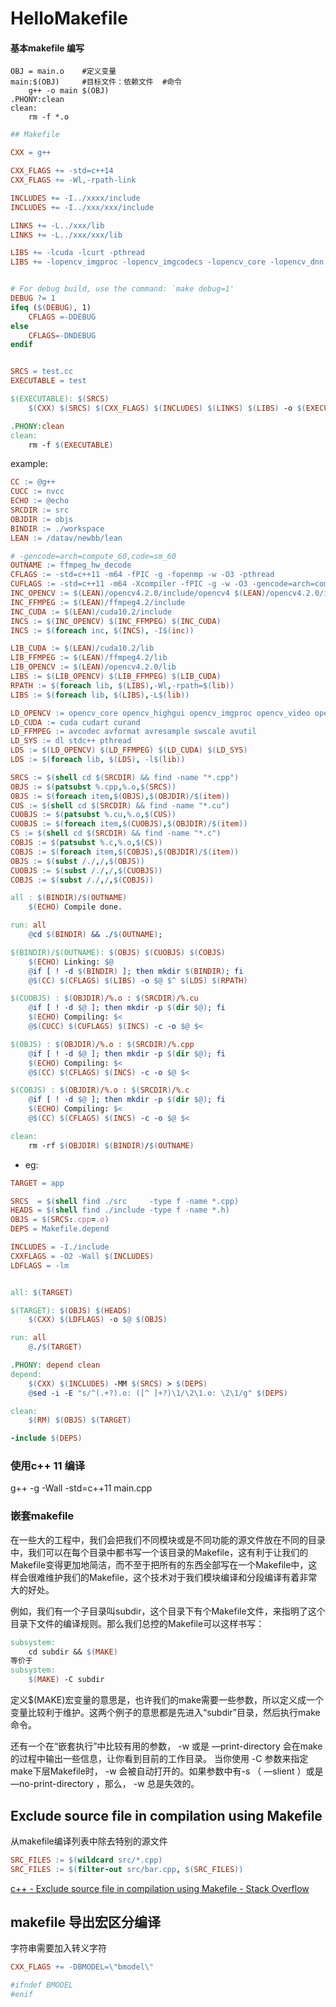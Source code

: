 # HelloMakefile

#### 基本makefile 编写

```
OBJ = main.o    #定义变量
main:$(OBJ)     #目标文件：依赖文件  #命令
    g++ -o main $(OBJ) 
.PHONY:clean
clean:
    rm -f *.o
```

```makefile
## Makefile

CXX = g++

CXX_FLAGS += -std=c++14
CXX_FLAGS += -Wl,-rpath-link

INCLUDES += -I../xxxx/include                                           # 头路径
INCLUDES += -I../xxx/xxx/include

LINKS += -L../xxx/lib                                                   # 库路径
LINKS += -L../xxx/xxx/lib                                               

LIBS += -lcuda -lcurt -pthread                                          # 添加一些依赖库
LIBS += -lopencv_imgproc -lopencv_imgcodecs -lopencv_core -lopencv_dnn


# For debug build, use the command: `make debug=1' 
DEBUG ?= 1
ifeq ($(DEBUG), 1)
    CFLAGS =-DDEBUG
else
    CFLAGS=-DNDEBUG
endif


SRCS = test.cc
EXECUTABLE = test

$(EXECUTABLE): $(SRCS)                                                 # 编译指令
    $(CXX) $(SRCS) $(CXX_FLAGS) $(INCLUDES) $(LINKS) $(LIBS) -o $(EXECUTABLE)

.PHONY:clean
clean:                                                                 # make clean
    rm -f $(EXECUTABLE)
```

example:

```makefile
CC := @g++
CUCC := nvcc
ECHO := @echo
SRCDIR := src
OBJDIR := objs
BINDIR := ./workspace
LEAN := /datav/newbb/lean

# -gencode=arch=compute_60,code=sm_60
OUTNAME := ffmpeg_hw_decode
CFLAGS := -std=c++11 -m64 -fPIC -g -fopenmp -w -O3 -pthread
CUFLAGS := -std=c++11 -m64 -Xcompiler -fPIC -g -w -O3 -gencode=arch=compute_75,code=sm_75
INC_OPENCV := $(LEAN)/opencv4.2.0/include/opencv4 $(LEAN)/opencv4.2.0/include/opencv4/opencv $(LEAN)/opencv4.2.0/include/opencv4/opencv2
INC_FFMPEG := $(LEAN)/ffmpeg4.2/include
INC_CUDA := $(LEAN)/cuda10.2/include 
INCS := $(INC_OPENCV) $(INC_FFMPEG) $(INC_CUDA)
INCS := $(foreach inc, $(INCS), -I$(inc))

LIB_CUDA := $(LEAN)/cuda10.2/lib
LIB_FFMPEG := $(LEAN)/ffmpeg4.2/lib
LIB_OPENCV := $(LEAN)/opencv4.2.0/lib
LIBS := $(LIB_OPENCV) $(LIB_FFMPEG) $(LIB_CUDA)
RPATH := $(foreach lib, $(LIBS),-Wl,-rpath=$(lib))
LIBS := $(foreach lib, $(LIBS),-L$(lib))

LD_OPENCV := opencv_core opencv_highgui opencv_imgproc opencv_video opencv_videoio opencv_imgcodecs
LD_CUDA := cuda cudart curand
LD_FFMPEG := avcodec avformat avresample swscale avutil
LD_SYS := dl stdc++ pthread
LDS := $(LD_OPENCV) $(LD_FFMPEG) $(LD_CUDA) $(LD_SYS)
LDS := $(foreach lib, $(LDS), -l$(lib))

SRCS := $(shell cd $(SRCDIR) && find -name "*.cpp")
OBJS := $(patsubst %.cpp,%.o,$(SRCS))
OBJS := $(foreach item,$(OBJS),$(OBJDIR)/$(item))
CUS := $(shell cd $(SRCDIR) && find -name "*.cu")
CUOBJS := $(patsubst %.cu,%.o,$(CUS))
CUOBJS := $(foreach item,$(CUOBJS),$(OBJDIR)/$(item))
CS := $(shell cd $(SRCDIR) && find -name "*.c")
COBJS := $(patsubst %.c,%.o,$(CS))
COBJS := $(foreach item,$(COBJS),$(OBJDIR)/$(item))
OBJS := $(subst /./,/,$(OBJS))
CUOBJS := $(subst /./,/,$(CUOBJS))
COBJS := $(subst /./,/,$(COBJS))

all : $(BINDIR)/$(OUTNAME)
    $(ECHO) Compile done.

run: all
    @cd $(BINDIR) && ./$(OUTNAME);

$(BINDIR)/$(OUTNAME): $(OBJS) $(CUOBJS) $(COBJS)
    $(ECHO) Linking: $@
    @if [ ! -d $(BINDIR) ]; then mkdir $(BINDIR); fi
    @$(CC) $(CFLAGS) $(LIBS) -o $@ $^ $(LDS) $(RPATH)

$(CUOBJS) : $(OBJDIR)/%.o : $(SRCDIR)/%.cu
    @if [ ! -d $@ ]; then mkdir -p $(dir $@); fi
    $(ECHO) Compiling: $<
    @$(CUCC) $(CUFLAGS) $(INCS) -c -o $@ $<

$(OBJS) : $(OBJDIR)/%.o : $(SRCDIR)/%.cpp
    @if [ ! -d $@ ]; then mkdir -p $(dir $@); fi
    $(ECHO) Compiling: $<
    @$(CC) $(CFLAGS) $(INCS) -c -o $@ $<

$(COBJS) : $(OBJDIR)/%.o : $(SRCDIR)/%.c
    @if [ ! -d $@ ]; then mkdir -p $(dir $@); fi
    $(ECHO) Compiling: $<
    @$(CC) $(CFLAGS) $(INCS) -c -o $@ $<

clean:
    rm -rf $(OBJDIR) $(BINDIR)/$(OUTNAME)
```

- eg:

```makefile
TARGET = app

SRCS  = $(shell find ./src     -type f -name *.cpp)
HEADS = $(shell find ./include -type f -name *.h)
OBJS = $(SRCS:.cpp=.o)
DEPS = Makefile.depend

INCLUDES = -I./include
CXXFLAGS = -O2 -Wall $(INCLUDES)
LDFLAGS = -lm


all: $(TARGET)

$(TARGET): $(OBJS) $(HEADS)
    $(CXX) $(LDFLAGS) -o $@ $(OBJS)

run: all
    @./$(TARGET)

.PHONY: depend clean
depend:
    $(CXX) $(INCLUDES) -MM $(SRCS) > $(DEPS)
    @sed -i -E "s/^(.+?).o: ([^ ]+?)\1/\2\1.o: \2\1/g" $(DEPS)

clean:
    $(RM) $(OBJS) $(TARGET)

-include $(DEPS)
```

### 使用c++ 11 编译

g++ -g -Wall -std=c++11 main.cpp

### 嵌套makefile

在一些大的工程中，我们会把我们不同模块或是不同功能的源文件放在不同的目录中，我们可以在每个目录中都书写一个该目录的Makefile，这有利于让我们的Makefile变得更加地简洁，而不至于把所有的东西全部写在一个Makefile中，这样会很难维护我们的Makefile，这个技术对于我们模块编译和分段编译有着非常大的好处。

例如，我们有一个子目录叫subdir，这个目录下有个Makefile文件，来指明了这个目录下文件的编译规则。那么我们总控的Makefile可以这样书写：

```makefile
subsystem:
    cd subdir && $(MAKE)
等价于
subsystem:
    $(MAKE) -C subdir
```

定义$(MAKE)宏变量的意思是，也许我们的make需要一些参数，所以定义成一个变量比较利于维护。这两个例子的意思都是先进入“subdir”目录，然后执行make命令。

还有一个在“嵌套执行”中比较有用的参数， -w 或是 —print-directory 会在make的过程中输出一些信息，让你看到目前的工作目录。
当你使用 -C 参数来指定make下层Makefile时， -w 会被自动打开的。如果参数中有-s （ —slient ）或是 —no-print-directory ，那么， -w 总是失效的。

## Exclude source file in compilation using Makefile

从makefile编译列表中除去特别的源文件

```makefile
SRC_FILES := $(wildcard src/*.cpp)
SRC_FILES := $(filter-out src/bar.cpp, $(SRC_FILES))
```

[c++ - Exclude source file in compilation using Makefile - Stack Overflow](https://stackoverflow.com/questions/10276202/exclude-source-file-in-compilation-using-makefile)

## makefile 导出宏区分编译

字符串需要加入转义字符

```makefile
CXX_FLAGS += -DBMODEL=\"bmodel\"

#ifndef BMODEL
#enif
```